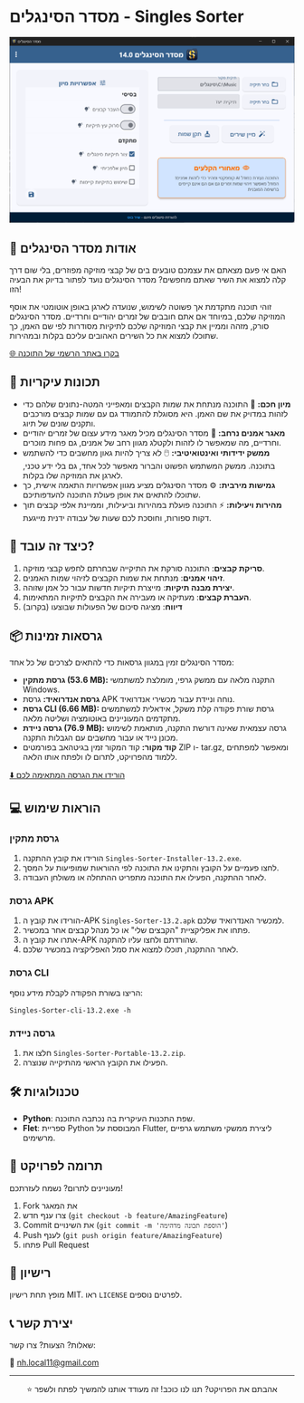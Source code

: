 # מסדר הסינגלים - Singles Sorter

<p align="center">
    <img src="https://github.com/NHLOCAL/Singles-Sorter/blob/main/versions.data/program-screen.png?raw=true"/>
</p>

## 🎵 אודות מסדר הסינגלים

האם אי פעם מצאתם את עצמכם טובעים בים של קבצי מוזיקה מפוזרים, בלי שום דרך קלה למצוא את השיר שאתם מחפשים? מסדר הסינגלים נועד לפתור בדיוק את הבעיה הזו!

זוהי תוכנה מתקדמת אך פשוטה לשימוש, שנועדה לארגן באופן אוטומטי את אוסף המוזיקה שלכם, במיוחד אם אתם חובבים של זמרים יהודיים וחרדיים. מסדר הסינגלים סורק, מזהה וממיין את קבצי המוזיקה שלכם לתיקיות מסודרות לפי שם האמן, כך שתוכלו למצוא את כל השירים האהובים עליכם בקלות ובמהירות.

[🌐 בקרו באתר הרשמי של התוכנה](https://nhlocal.github.io/Singles-Sorter/)

## 🚀 תכונות עיקריות

- **מיון חכם:**  🧠  התוכנה מנתחת את שמות הקבצים ומאפייני המטה-נתונים שלהם כדי לזהות במדויק את שם האמן. היא מסוגלת להתמודד גם עם שמות קבצים מורכבים ותקנים שונים של תיוג.
- **מאגר אמנים נרחב:**  🎼  מסדר הסינגלים מכיל מאגר מידע עצום של זמרים יהודיים וחרדיים, מה שמאפשר לו לזהות ולקטלג מגוון רחב של אמנים, גם פחות מוכרים.
- **ממשק ידידותי ואינטואיטיבי:**  🖱️  לא צריך להיות גאון מחשבים כדי להשתמש בתוכנה. ממשק המשתמש הפשוט והברור מאפשר לכל אחד, גם בלי ידע טכני, לארגן את המוזיקה שלו בקלות.
- **גמישות מירבית:**  ⚙️  מסדר הסינגלים מציע מגוון אפשרויות התאמה אישית, כך שתוכלו להתאים את אופן פעולת התוכנה להעדפותיכם. 
- **מהירות ויעילות:**  ⚡  התוכנה פועלת במהירות וביעילות, וממיינת אלפי קבצים תוך דקות ספורות, וחוסכת לכם שעות של עבודה ידנית מייגעת. 


## 🔧 כיצד זה עובד?

1. **סריקת קבצים**: התוכנה סורקת את התיקייה שבחרתם לחפש קבצי מוזיקה.
2. **זיהוי אמנים**: מנתחת את שמות הקבצים לזיהוי שמות האמנים.
3. **יצירת מבנה תיקיות**: מייצרת תיקיות חדשות עבור כל אמן שזוהה.
4. **העברת קבצים**: מעתיקה או מעבירה את הקבצים לתיקיות המתאימות.
5. **דיווח**: מציגה סיכום של הפעולות שבוצעו (בקרוב)

## 📦 גרסאות זמינות

מסדר הסינגלים זמין במגוון גרסאות כדי להתאים לצרכים של כל אחד:

- **גרסת מתקין (53.6 MB):** התקנה מלאה עם ממשק גרפי, מומלצת למשתמשי Windows.
- **גרסת אנדרואיד:** גרסת APK נוחה וניידת עבור מכשירי אנדרואיד.
- **גרסת CLI (6.66 MB):** גרסת שורת פקודה קלת משקל, אידאלית למשתמשים מתקדמים המעוניינים באוטומציה ושליטה מלאה.
- **גרסה ניידת (76.9 MB):** גרסה עצמאית שאינה דורשת התקנה, מותאמת לשימוש מכונן נייד או עבור מחשבים עם הגבלות התקנה.
- **קוד מקור:** קוד המקור זמין בגיטהאב בפורמטים ZIP ו- tar.gz, ומאפשר למפתחים ללמוד מהפרויקט, לתרום לו ולפתח אותו הלאה.

[⬇️ הורידו את הגרסה המתאימה לכם](https://github.com/NHLOCAL/Singles-Sorter/releases/latest)


## 💻 הוראות שימוש

### גרסת מתקין

1. הורידו את קובץ ההתקנה `Singles-Sorter-Installer-13.2.exe`.
2. לחצו פעמיים על הקובץ והתקינו את התוכנה לפי ההוראות שמופיעות על המסך.
3. לאחר ההתקנה, הפעילו את התוכנה מתפריט ההתחלה או משולחן העבודה.


### גרסת APK

1. הורידו את קובץ ה-APK `Singles-Sorter-13.2.apk` למכשיר האנדרואיד שלכם.
2. פתחו את אפליקציית "הקבצים שלי" או כל מנהל קבצים אחר במכשיר.
3. אתרו את קובץ ה-APK שהורדתם ולחצו עליו להתקנה. 
4. לאחר ההתקנה, תוכלו למצוא את סמל האפליקציה במכשיר שלכם.

### גרסת CLI
הריצו בשורת הפקודה לקבלת מידע נוסף:
```
Singles-Sorter-cli-13.2.exe -h
```

### גרסה ניידת
1. חלצו את `Singles-Sorter-Portable-13.2.zip`.
2. הפעילו את הקובץ הראשי מהתיקייה שנוצרה.

## 🛠 טכנולוגיות

- **Python**: שפת התכנות העיקרית בה נכתבה התוכנה.
- **Flet**: ספריית Python המבוססת על Flutter, ליצירת ממשקי משתמש גרפיים מרשימים.

## 🤝 תרומה לפרויקט

מעוניינים לתרום? נשמח לעזרתכם!

1. Fork את המאגר
2. צרו ענף חדש (`git checkout -b feature/AmazingFeature`)
3. Commit את השינויים (`git commit -m 'הוספת תכונה מדהימה'`)
4. Push לענף (`git push origin feature/AmazingFeature`)
5. פתחו Pull Request

## 📄 רישיון

מופץ תחת רישיון MIT. ראו `LICENSE` לפרטים נוספים.

## 📞 יצירת קשר

שאלות? הצעות? צרו קשר:

📧 nh.local11@gmail.com

---

<p align="center">
⭐ אהבתם את הפרויקט? תנו לנו כוכב! זה מעודד אותנו להמשיך לפתח ולשפר
</p>

